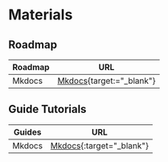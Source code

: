 # Materials

## Roadmap

|  Roadmap  | URL                                         |
|----------|---------------------------------------------|
| Mkdocs | [Mkdocs](https://weblog.mrbarua.com/guides/markdown/mkdocs){target:="_blank"}|

## Guide Tutorials

|  Guides  | URL                                         |
|----------|---------------------------------------------|
| Mkdocs | [Mkdocs](https://weblog.mrbarua.com/guides/markdown/mkdocs){:target="_blank"}|
